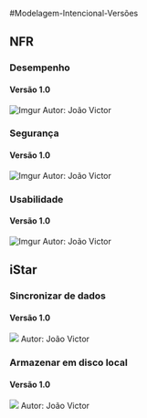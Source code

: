 #Modelagem-Intencional-Versões

## NFR






### Desempenho
#### Versão 1.0
![Imgur](https://i.imgur.com/k3VlmMw.jpg)
Autor: João Victor

### Segurança
#### Versão 1.0
![Imgur](https://i.imgur.com/UgbzWQy.jpg)
Autor: João Victor

### Usabilidade
#### Versão 1.0
![Imgur](https://i.imgur.com/qxDhPr7.jpg)
Autor: João Victor



## iStar

### Sincronizar de dados

#### Versão 1.0
![](https://i.imgur.com/oHEhZZX.png)
Autor: João Victor

### Armazenar em disco local
#### Versão 1.0

![](https://i.imgur.com/YAcVfFb.png)
Autor: João Victor